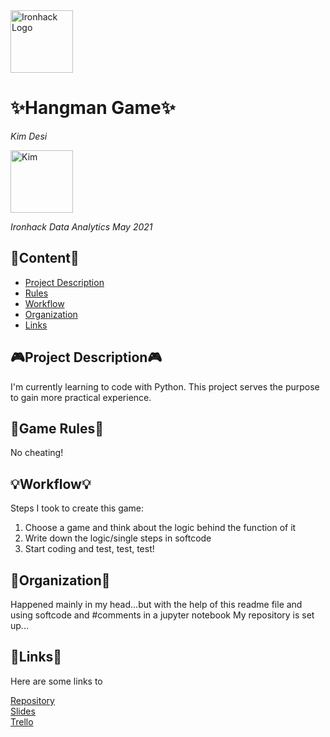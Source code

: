 <img src="https://bit.ly/2VnXWr2" alt="Ironhack Logo" width="100"/>

# ✨Hangman Game✨
*Kim Desi*

<img src="https://profile-images.xing.com/images/9d8a04b75c5fec54b4b0b81ebe699dc9-2/kim-buchner.1024x1024.jpg" alt="Kim" width="100"/>

*Ironhack Data Analytics May 2021*

## 📘Content📘
- [Project Description](#project-description)
- [Rules](#rules)
- [Workflow](#workflow)
- [Organization](#organization)
- [Links](#links)

## 🎮Project Description🎮
I'm currently learning to code with Python. This project serves the purpose to gain more practical experience.

## 👾Game Rules👾
No cheating!

## 💡Workflow💡
Steps I took to create this game:
1. Choose a game and think about the logic behind the function of it
2. Write down the logic/single steps in softcode 
3. Start coding and test, test, test!

## 🔮Organization🔮
Happened mainly in my head...but with the help of this readme file and using softcode and #comments in a jupyter notebook
My repository is set up...

## 🌌Links🌌
Here are some links to 

[Repository](https://github.com/)  
[Slides](https://slides.com/)  
[Trello](https://trello.com/en)  

